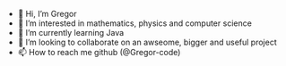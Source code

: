 - 👋 Hi, I’m Gregor
- 👀 I’m interested in mathematics, physics and computer science
- 🌱 I’m currently learning Java
- 💞️ I’m looking to collaborate on an awseome, bigger and useful project
- 📫 How to reach me github (@Gregor-code)

<!---
Gregor-code/Gregor-code is a ✨ special ✨ repository because its `README.md` (this file) appears on your GitHub profile.
You can click the Preview link to take a look at your changes.
--->
